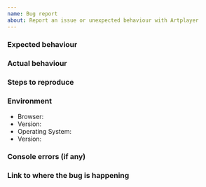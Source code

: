 ```yaml
---
name: Bug report
about: Report an issue or unexpected behaviour with Artplayer
---
```


### Expected behaviour

### Actual behaviour

### Steps to reproduce

### Environment

-   Browser:
-   Version:
-   Operating System:
-   Version:

### Console errors (if any)

### Link to where the bug is happening
